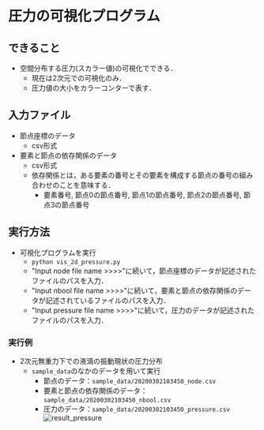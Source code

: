 # 圧力の可視化プログラム
## できること
* 空間分布する圧力(スカラー値)の可視化でできる．
    + 現在は2次元での可視化のみ．
    + 圧力値の大小をカラーコンターで表す．
## 入力ファイル
* 節点座標のデータ
    + csv形式
* 要素と節点の依存関係のデータ
    + csv形式
    + 依存関係とは，ある要素の番号とその要素を構成する節点の番号の組み合わせのことを意味する．
        - 要素番号, 節点0の節点番号, 節点1の節点番号, 節点2の節点番号, 節点3の節点番号
## 実行方法
* 可視化プログラムを実行
    + `python vis_2d_pressure.py`
    + "Input node file name >>>>"に続いて，節点座標のデータが記述されたファイルのパスを入力．
    + "Input nbool file name >>>>"に続いて，要素と節点の依存関係のデータが記述されているファイルのパスを入力．
    + "Input pressure file name >>>>"に続いて，圧力のデータが記述されたファイルのパスを入力．
### 実行例
* 2次元無重力下での液滴の振動現状の圧力分布
    + `sample_data`のなかのデータを用いて実行
        - 節点のデータ：`sample_data/20200302103450_node.csv`
        - 要素と節点の依存関係のデータ：`sample_data/20200302103450_nbool.csv`
        - 圧力のデータ：`sample_data/20200302103450_pressure.csv`
![result_pressure](https://gyazo.com/6cf1f3d0dd4755b8f50b039a0a180625/raw)
